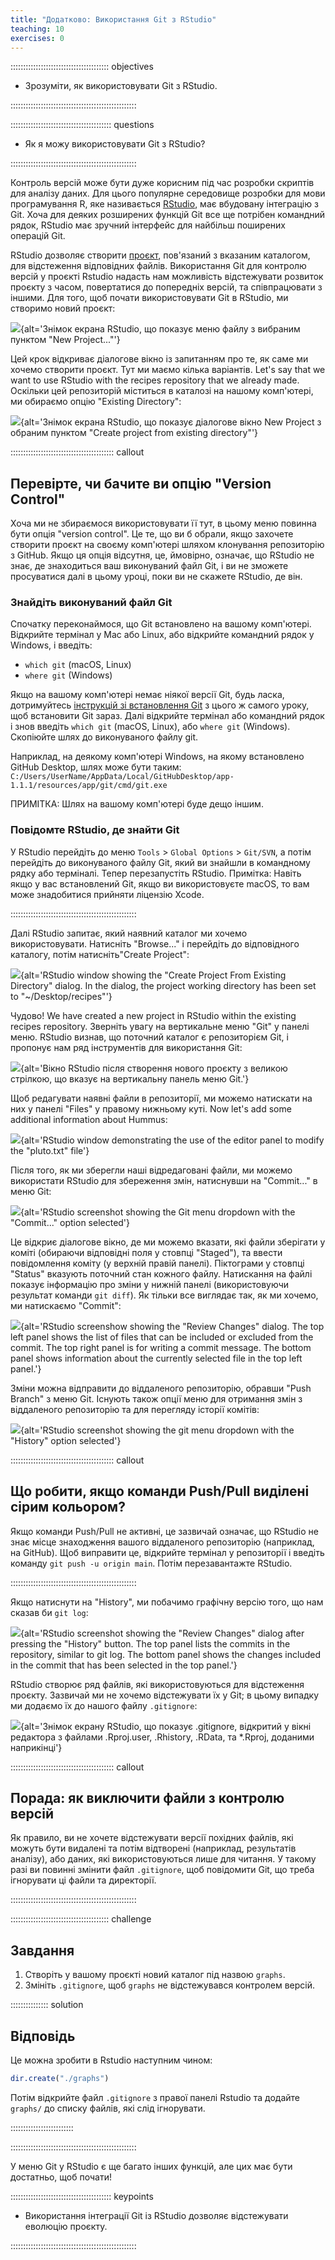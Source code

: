 ```yaml
---
title: "Додатково: Використання Git з RStudio"
teaching: 10
exercises: 0
---
```


::::::::::::::::::::::::::::::::::::::: objectives

- Зрозуміти, як використовувати Git з RStudio.

::::::::::::::::::::::::::::::::::::::::::::::::::

:::::::::::::::::::::::::::::::::::::::: questions

- Як я можу використовувати Git з RStudio?

::::::::::::::::::::::::::::::::::::::::::::::::::

Контроль версій може бути дуже корисним під час розробки скриптів для аналізу даних. Для цього популярне середовище розробки для мови програмування R, яке називається
[RStudio][rstudio], має вбудовану інтеграцію з Git. Хоча для деяких розширених функцій Git все ще потрібен командний рядок, RStudio має зручний інтерфейс для найбільш поширених операцій Git.

RStudio дозволяє створити [проєкт][rstudio-projects], пов'язаний з
вказаним каталогом, для відстеження відповідних файлів. Використання Git для контролю версій у проєкті Rstudio надасть нам можливість відстежувати розвиток проєкту з часом, повертатися до попередніх версій, та співпрацювати з іншими. Для того, щоб почати використовувати Git в RStudio, ми створимо новий проєкт:

![](fig/RStudio_screenshot_newproject.png){alt='Знімок екрана RStudio, що показує меню файлу з вибраним пунктом "New Project..."'}

Цей крок відкриває діалогове вікно із запитанням про те, як саме ми хочемо створити проєкт. Тут ми маємо кілька варіантів. Let's say that we want to use RStudio with the recipes
repository that we already made. Оскільки цей репозиторій міститься в каталозі на нашому комп'ютері, ми
обираємо опцію "Existing Directory":

![](fig/RStudio_screenshot_existingdirectory.png){alt='Знімок екрана RStudio, що показує діалогове вікно New Project з обраним пунктом "Create project from existing directory"'}

:::::::::::::::::::::::::::::::::::::::::  callout

## Перевірте, чи бачите ви опцію "Version Control"

Хоча ми не збираємося використовувати її тут, в цьому меню повинна бути опція "version control". Це те, що ви б обрали, якщо захочете створити проєкт на своєму комп'ютері шляхом клонування репозиторію з GitHub.
Якщо ця опція відсутня, це, ймовірно, означає, що RStudio не знає,
де знаходиться ваш виконуваний файл Git, і ви не зможете просуватися далі
в цьому уроці, поки ви не скажете RStudio, де він.

### Знайдіть виконуваний файл Git

Спочатку переконаймося, що Git встановлено на вашому комп'ютері.
Відкрийте термінал у Mac або Linux, або відкрийте командний рядок у Windows, і введіть:

- `which git` (macOS, Linux)
- `where git` (Windows)

Якщо на вашому комп'ютері немає ніякої версії Git, будь ласка, дотримуйтесь
[інструкцій зі встановлення Git](https://swcarpentry.github.io/git-novice/setup.html)
з цього ж самого уроку, щоб встановити Git зараз. Далі відкрийте термінал або командний рядок
і знов введіть `which git` (macOS, Linux), або `where git` (Windows).
Скопіюйте шлях до виконуваного файлу git.

Наприклад, на деякому комп'ютері Windows, на якому встановлено GitHub Desktop, шлях може бути таким: `C:/Users/UserName/AppData/Local/GitHubDesktop/app-1.1.1/resources/app/git/cmd/git.exe`

ПРИМІТКА: Шлях на вашому комп'ютері буде дещо іншим.

### Повідомте RStudio, де знайти Git

У RStudio перейдіть до меню `Tools` > `Global Options` > `Git/SVN`, а потім
перейдіть до виконуваного файлу Git, який ви знайшли в командному рядку або терміналі. Тепер перезапустіть RStudio.
Примітка: Навіть якщо у вас встановлений Git, якщо ви використовуєте macOS, то вам може знадобитися прийняти ліцензію Xcode.

::::::::::::::::::::::::::::::::::::::::::::::::::

Далі RStudio запитає, який наявний каталог ми хочемо використовувати. Натисніть
"Browse..." і перейдіть до відповідного каталогу, потім натисніть"Create Project":

![](fig/RStudio_screenshot_navigateexisting.png){alt='RStudio window showing the "Create Project From Existing Directory" dialog. In the dialog, the project working directory has been set to "~/Desktop/recipes"'}

Чудово! We have created a new project in RStudio within the existing recipes
repository. Зверніть увагу на вертикальне меню "Git" у панелі меню. RStudio визнав, що
поточний каталог є репозиторієм Git, і пропонує нам
ряд інструментів для використання Git:

![](fig/RStudio_screenshot_afterclone.png){alt='Вікно RStudio після створення нового проєкту з великою стрілкою, що вказує на вертикальну панель меню Git.'}

Щоб редагувати наявні файли в репозиторії, ми можемо натискати на них у панелі
"Files" у правому нижньому куті. Now let's add some additional information
about Hummus:

![](fig/RStudio_screenshot_editfiles.png){alt='RStudio window demonstrating the use of the editor panel to modify the "pluto.txt" file'}

Після того, як ми зберегли наші відредаговані файли, ми можемо використати RStudio для збереження змін, натиснувши на "Commit..." в меню Git:

![](fig/RStudio_screenshot_commit.png){alt='RStudio screenshot showing the Git menu dropdown with the "Commit..." option selected'}

Це відкриє діалогове вікно, де ми можемо вказати, які файли зберігати у коміті (обираючи відповідні поля
у стовпці "Staged"), та ввести повідомлення коміту
(у верхній правій панелі). Піктограми у стовпці "Status" вказують
поточний стан кожного файлу. Натискання на файлі показує інформацію про зміни у нижній
панелі (використовуючи результат команди `git diff`). Як тільки все виглядає так, як ми хочемо, ми натискаємо "Commit":

![](fig/RStudio_screenshot_review.png){alt='RStudio screenshow showing the "Review Changes" dialog. The top left panel shows the list of files that can be included or excluded from the commit. The top right panel is for writing a commit message. The bottom panel shows information about the currently selected file in the top left panel.'}

Зміни можна відправити до віддаленого репозиторію, обравши "Push Branch" з меню Git. Існують також опції меню для отримання змін з віддаленого репозиторію та для перегляду історії комітів:

![](fig/RStudio_screenshot_history.png){alt='RStudio screenshot showing the git menu dropdown with the "History" option selected'}

:::::::::::::::::::::::::::::::::::::::::  callout

## Що робити, якщо команди Push/Pull виділені сірим кольором?

Якщо команди Push/Pull не активні, це зазвичай означає, що RStudio не знає
місце знаходження вашого віддаленого репозиторію (наприклад, на GitHub). Щоб виправити це, відкрийте термінал у репозиторії і введіть команду `git push -u origin main`. Потім перезавантажте RStudio.

::::::::::::::::::::::::::::::::::::::::::::::::::

Якщо натиснути на "History", ми побачимо графічну версію того, що нам сказав би `git log`:

![](fig/RStudio_screenshot_viewhistory.png){alt='RStudio screenshot showing the "Review Changes" dialog after pressing the "History" button. The top panel lists the commits in the repository, similar to git log. The bottom panel shows the changes included in the commit that has been selected in the top panel.'}

RStudio створює ряд файлів, які використовуються для відстеження проєкту. Зазвичай ми не хочемо відстежувати їх у Git; в цьому випадку ми додаємо їх до нашого файлу `.gitignore`:

![](fig/RStudio_screenshot_gitignore.png){alt='Знімок екрану RStudio, що показує .gitignore, відкритий у вікні редактора з файлами .Rproj.user, .Rhistory, .RData, та \*.Rproj, доданими наприкінці'}

:::::::::::::::::::::::::::::::::::::::::  callout

## Порада: як виключити файли з контролю версій

Як правило, ви не хочете відстежувати версії похідних файлів, які можуть бути видалені
та потім відтворені (наприклад, результатів аналізу), або даних, які використовуються лише для читання. У такому разі ви повинні змінити файл `.gitignore`, щоб повідомити Git, що треба ігнорувати ці файли та директорії.

::::::::::::::::::::::::::::::::::::::::::::::::::

:::::::::::::::::::::::::::::::::::::::  challenge

## Завдання

1. Створіть у вашому проєкті новий каталог під назвою `graphs`.
2. Змініть `.gitignore`, щоб `graphs` не відстежувався контролем версій.

:::::::::::::::  solution

## Відповідь

Це можна зробити в Rstudio наступним чином:

```r
dir.create("./graphs")
```

Потім відкрийте файл `.gitignore` з правої панелі Rstudio та додайте
`graphs/` до списку файлів, які слід ігнорувати.

:::::::::::::::::::::::::

::::::::::::::::::::::::::::::::::::::::::::::::::

У меню Git у RStudio є ще багато інших функцій, але цих має бути
достатньо, щоб почати!

[rstudio]: https://www.rstudio.com/
[rstudio-projects]: https://support.rstudio.com/hc/en-us/articles/200526207-Using-Projects

:::::::::::::::::::::::::::::::::::::::: keypoints

- Використання інтеграції Git із RStudio дозволяє відстежувати еволюцію проєкту.

::::::::::::::::::::::::::::::::::::::::::::::::::

